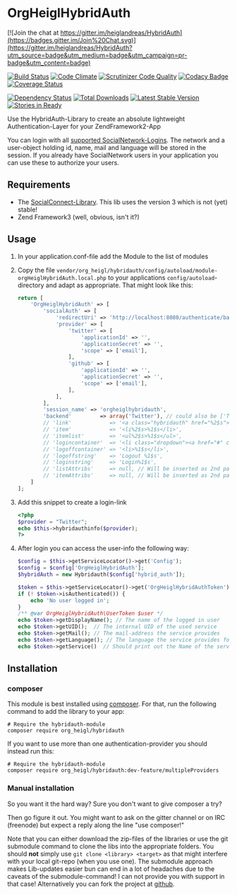 # OrgHeiglHybridAuth

[![Join the chat at https://gitter.im/heiglandreas/HybridAuth](https://badges.gitter.im/Join%20Chat.svg)](https://gitter.im/heiglandreas/HybridAuth?utm_source=badge&utm_medium=badge&utm_campaign=pr-badge&utm_content=badge)

[![Build Status](https://travis-ci.org/heiglandreas/HybridAuth.png?branch=master)](https://travis-ci.org/heiglandreas/HybridAuth)
[![Code Climate](https://codeclimate.com/github/heiglandreas/HybridAuth/badges/gpa.svg)](https://codeclimate.com/github/heiglandreas/HybridAuth)
[![Scrutinizer Code Quality](https://scrutinizer-ci.com/g/heiglandreas/HybridAuth/badges/quality-score.png?b=master)](https://scrutinizer-ci.com/g/heiglandreas/HybridAuth/?branch=master)
[![Codacy Badge](https://api.codacy.com/project/badge/Grade/f98bc80bacff432b81d7d3ee84248901)](https://www.codacy.com/app/github_70/HybridAuth?utm_source=github.com&amp;utm_medium=referral&amp;utm_content=heiglandreas/HybridAuth&amp;utm_campaign=Badge_Grade)
[![Coverage Status](https://coveralls.io/repos/github/heiglandreas/HybridAuth/badge.svg?branch=master)](https://coveralls.io/github/heiglandreas/HybridAuth?branch=master)

[![Dependency Status](https://www.versioneye.com/user/projects/58a31cce940b230036768774/badge.svg?style=flat-square)](https://www.versioneye.com/user/projects/58a31cce940b230036768774)
[![Total Downloads](https://poser.pugx.org/org_heigl/hybridauth/downloads.png)](https://packagist.org/packages/org_heigl/hybridauth)
[![Latest Stable Version](https://poser.pugx.org/org_heigl/hybridauth/v/stable.png)](https://packagist.org/packages/org_heigl/hybridauth)
[![Stories in Ready](https://badge.waffle.io/heiglandreas/HybridAuth.png?label=ready)](https://waffle.io/heiglandreas/HybridAuth)  

Use the HybridAuth-Library to create an absolute lightweight Authentication-Layer
for your ZendFramework2-App

You can login with all [supported SocialNetwork-Logins](http://hybridauth.sourceforge.net/userguide.html).
The network and a user-object holding id, name, mail and language will be stored in the session. If you already have
SocialNetwork users in your application you can use these to authorize your users.

## Requirements

* The [SocialConnect-Library](https://github.com/SocialConnect/auth). This lib uses the version 3 which is not (yet) stable!
* Zend Framework3 (well, obvious, isn't it?)

## Usage

1. In your application.conf-file add the Module to the list of modules
2. Copy the file ```vendor/org_heigl/hybridauth/config/autoload/module-orgHeiglHybridAuth.local.php``` to your
    applications ```config/autoload```-directory and adapt as appropriate. That might look like this:

    ```php
    return [
        'OrgHeiglHybridAuth' => [
            'socialAuth' => [
                'redirectUri' => 'http://localhost:8080/authenticate/backend',
                'provider' => [
                    'twitter' => [
                        'applicationId' => '',
                        'applicationSecret' => '',
                        'scope' => ['email'],
                    ],
                    'github' => [
                        'applicationId' => '',
                        'applicationSecret' => '',
                        'scope' => ['email'],
                    ],
                ],
            ],
            'session_name' => 'orgheiglhybridauth',
            'backend'         => array('Twitter'), // could also be ['Twitter', 'Facebook']
            // 'link'            => '<a class="hybridauth" href="%2$s">%1$s</a>', // Will be either inserted as first parameter into item or simply returned as complete entry
            // 'item'            => '<li%2$s>%1$s</li>',
            // 'itemlist'        => '<ul%2$s>%1$s</ul>',
            // 'logincontainer'  => '<li class="dropdown"><a href="#" class="dropdown-toggle" data-toggle="dropdown">%1$s<b class="caret"></b></a>%2$s</li>',
            // 'logoffcontainer' => '<li>%1$s</li>',
            // 'logoffstring'    => 'Logout %1$s',
            // 'loginstring'     => 'Login%1$s',
            // 'listAttribs'     => null, // Will be inserted as 2nd parameter into item
            // 'itemAttribs'     => null, // Will be inserted as 2nd parameter into itemlist
        ]
    ];
    ```

3. Add this snippet to create a login-link

    ```php
    <?php
    $provider = "Twitter";
    echo $this->hybridauthinfo($provider);
    ?>
    ```

4. After login you can access the user-info the following way:

    ```php
    $config = $this->getServiceLocator()->get('Config');
    $config = $config['OrgHeiglHybridAuth'];
    $hybridAuth = new Hybridauth($config['hybrid_auth']);

    $token = $this->getServiceLocator()->get('OrgHeiglHybridAuthToken');
    if (! $token->isAuthenticated()) {
        echo 'No user logged in';
    }
    /** @var OrgHeiglHybridAuth\UserToken $user */
    echo $token->getDisplayName(); // The name of the logged in user
    echo $token->getUID();  // The internal UID of the used service
    echo $token->getMail(); // The mail-address the service provides
    echo $token->getLanguage(); // The language the service provides for the user
    echo $token->getService()  // Should print out the Name of the service provider.
    ```

## Installation

### composer

This module is best installed using [composer](http://packagist.org/packages/org_heigl/hybridauth).
For that, run the following command to add the library to your app:

    # Require the hybridauth-module
    composer require org_heigl/hybridauth
    
If you want to use more than one authentication-provider you should instead run this:

    # Require the hybridauth-module
    composer require org_heigl/hybridauth:dev-feature/multipleProviders

### Manual installation

So you want it the hard way? Sure you don't want to give composer a try?

Then go figure it out. You might want to ask on the gitter channel or on IRC (freenode)
but expect a reply along the line "use composer!"

Note that you can either download the zip-files of the libraries or use the git submodule command to clone the
libs into the appropriate folders. You should **not** simply use ```git clone <library> <target>``` as that might
interfere with your local git-repo (when you use one). The submodule approach makes Lib-updates easier bun can
end in a lot of headaches due to the caveats of the submodule-command! I can not provide you with support in that case!
Alternatively you can fork the project at [github](https://github.com/heiglandreas/OrgHeiglHybridAuth).


